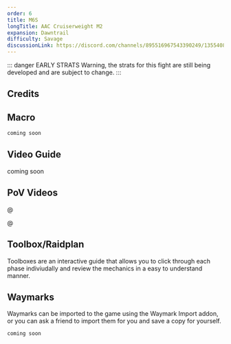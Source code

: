 ```yaml
---
order: 6
title: M6S
longTitle: AAC Cruiserweight M2
expansion: Dawntrail
difficulty: Savage
discussionLink: https://discord.com/channels/895516967543390249/1355408064001474682
---
```


::: danger EARLY STRATS
Warning, the strats for this fight are still being developed and are subject to change.
:::

## Credits


## Macro

```markdown
coming soon
```

## Video Guide
coming soon

## PoV Videos

@[](https://youtu.be/OsbruWxedRc)

@[](https://youtu.be/ngyZNlaJRwc)

## Toolbox/Raidplan
Toolboxes are an interactive guide that allows you to click through each phase indiviudally and review the mechanics in a easy to understand manner.

<Action title='Main' color='red' href='https://raidplan.io/plan/Pgj53K49w8LAZpI6' />
<Action title='Desert' color='red' href='https://raidplan.io/plan/NWiAOP4kdekXg9mg' />
<Action title='Bridges' color='red' href='https://raidplan.io/plan/f0forhkOQMkVL3-I' />

## Waymarks
Waymarks can be imported to the game using the Waymark Import addon, or you can ask a friend to import them for you and save a copy for yourself.

```
coming soon
```